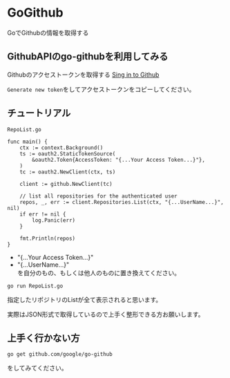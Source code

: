 # GoGithub
GoでGithubの情報を取得する

## GithubAPIのgo-githubを利用してみる

Githubのアクセストークンを取得する
[Sing in to Github](https://github.com/settings/tokens)

`Generate new token`をしてアクセストークンをコピーしてください。

## チュートリアル

`RepoList.go`
```
func main() {
	ctx := context.Background()
	ts := oauth2.StaticTokenSource(
		&oauth2.Token{AccessToken: "{...Your Access Token...}"},
	)
	tc := oauth2.NewClient(ctx, ts)

	client := github.NewClient(tc)

	// list all repositories for the authenticated user
	repos, _, err := client.Repositories.List(ctx, "{...UserName...}", nil)
	if err != nil {
		log.Panic(err)
	}

	fmt.Println(repos)
}
```

- "{...Your Access Token...}"  
- "{...UserName...}"  
を自分のもの、もしくは他人のものに置き換えてください。

```
go run RepoList.go
```

指定したリポジトリのListが全て表示されると思います。

実際はJSON形式で取得しているので上手く整形できる方お願いします。

## 上手く行かない方

```
go get github.com/google/go-github
```

をしてみてください。
